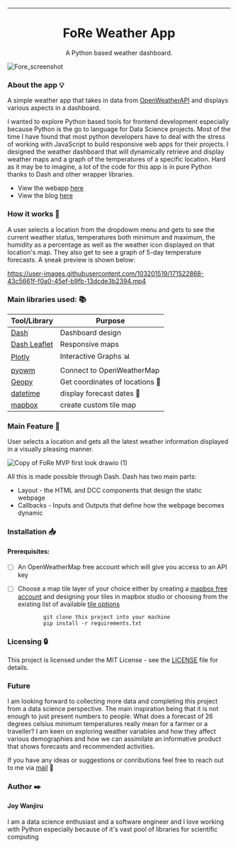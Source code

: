 
---

<h1 align="center">FoRe Weather App</h1>
<p align="center">
  A Python based weather dashboard.
</p>

![Fore_screenshot](https://user-images.githubusercontent.com/70502261/170562199-86f0e025-bb8a-41b8-96e6-fdd851d48b5a.png)


### About the app :bulb:
A simple weather app that takes in data from [OpenWeatherAPI](https://openweathermap.org/) and displays various aspects in a dashboard. 

I wanted to explore Python based tools for frontend development especially because Python is the go to language for Data Science projects. Most of the time I have found that most python developers have to deal with the stress of working with JavaScript to build responsive web apps for their projects.
I designed the weather dashboard that will dynamically retrieve and display weather maps and a graph of the temperatures of a specific location. Hard as it may be to imagine, a lot of the code for this app is in pure Python thanks to Dash and other wrapper libraries.

* View the webapp [here](https://foreweatherapp.herokuapp.com/)
* View the blog [here](https://medium.com/@joywanjiru879/fore-weather-app-745daff2bea7)



### How it works :feet:

A user selects a location from the dropdowm menu and gets to see the current weather status, temperatures both minimum and maximum, the humidity as a percentage as well as the weather icon displayed on that location's map. They also get to see a graph of 5-day temperature forecasts. A sneak preview is shown below:


https://user-images.githubusercontent.com/103201519/171522868-43c5661f-f0a0-45ef-b9fb-13dcde3b2394.mp4

### Main libraries used: :books:

| Tool/Library                                                   | Purpose                      |
| -------------------------------------------------------------- | -----------------------------|
| [Dash](https://dash.plotly.com/)                               | Dashboard design            |
| [Dash Leaflet](https://dash-leaflet.herokuapp.com/)            | Responsive maps              |
| [Plotly](https://plotly.com/python)                            | Interactive Graphs   :bar_chart:        |
| [pyowm](https://pypi.org/project/pyowm/)                       | Connect to OpenWeatherMap    |
| [Geopy](https://pypi.org/project/geopy/)                       | Get coordinates of locations :round_pushpin: |
| [datetime](https://docs.python.org/3/library/datetime.html)    | display forecast dates  :date:     |
| [mapbox](https://www.mapbox.com/maps/)                         | create custom tile map       |

### Main Feature :pushpin:
User selects a location and gets all the latest weather information displayed in a visually pleasing manner. 

![Copy of FoRe MVP first look drawio (1)](https://user-images.githubusercontent.com/103201519/171530788-014f2353-f006-4bbd-829f-91fed1a5ec7d.png)

All this is made possible through Dash.
Dash has two main parts:
* Layout - the HTML and DCC components that design the static webpage
* Callbacks - Inputs and Outputs that define how the webpage becomes dynamic

### Installation :inbox_tray:

#### Prerequisites:

- [ ] An OpenWeatherMap free account which will give you access to an API key
- [ ] Choose a map tile layer of your choice either by creating a [mapbox free account](https://account.mapbox.com/auth/signup/) and designing your tiles in mapbox studio or choosing from the existing list of available [tile options](http://leaflet-extras.github.io/leaflet-providers/preview/)


         
              git clone this project into your machine
              pip install -r requirements.txt
 
### Licensing :lock:
This project is licensed under the MIT License - see the [LICENSE](https://github.com/Her-o1/weather_project/blob/main/LICENSE) file for details.

### Future
I am looking forward to collecting more data and completing this project from a data science perspective. The main inspiration being that it is not enough to just present numbers to people. What does a forecast of 26 degrees celsius minimum temperatures really mean for a farmer or a traveller? I am keen on exploring weather variables and how they affect various demographies and how we can assimilate an informative product that shows forecasts and recommended activities.

If you have any ideas or suggestions or conributions feel free to reach out to me via [mail](joywanjiru879@gmail.com) :e-mail:


### Author :black_nib:
#### Joy Wanjiru

I am a data science enthusiast and a software engineer and I love working with Python especially because of it's vast pool of libraries for scientific computing




